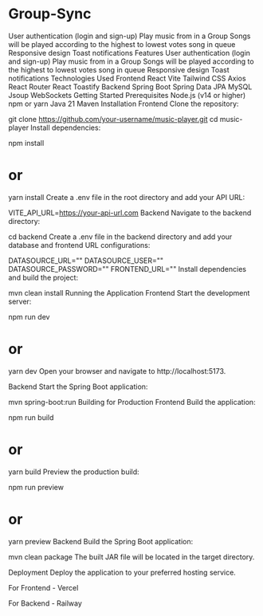 # Group-Sync
User authentication (login and sign-up) Play music from in a Group Songs will be played according to the highest to lowest votes song in queue Responsive design Toast notifications
Features
User authentication (login and sign-up)
Play music from in a Group
Songs will be played according to the highest to lowest votes song in queue
Responsive design
Toast notifications
Technologies Used
Frontend
React
Vite
Tailwind CSS
Axios
React Router
React Toastify
Backend
Spring Boot
Spring Data JPA
MySQL
Jsoup
WebSockets
Getting Started
Prerequisites
Node.js (v14 or higher)
npm or yarn
Java 21
Maven
Installation
Frontend
Clone the repository:

git clone https://github.com/your-username/music-player.git
cd music-player
Install dependencies:

npm install
# or
yarn install
Create a .env file in the root directory and add your API URL:

VITE_API_URL=https://your-api-url.com
Backend
Navigate to the backend directory:

cd backend
Create a .env file in the backend directory and add your database and frontend URL configurations:

DATASOURCE_URL=""
DATASOURCE_USER=""
DATASOURCE_PASSWORD=""
FRONTEND_URL=""
Install dependencies and build the project:

mvn clean install
Running the Application
Frontend
Start the development server:

npm run dev
# or
yarn dev
Open your browser and navigate to http://localhost:5173.

Backend
Start the Spring Boot application:

mvn spring-boot:run
Building for Production
Frontend
Build the application:

npm run build
# or
yarn build
Preview the production build:

npm run preview
# or
yarn preview
Backend
Build the Spring Boot application:

mvn clean package
The built JAR file will be located in the target directory.

Deployment
Deploy the application to your preferred hosting service.

For Frontend - Vercel

For Backend - Railway
